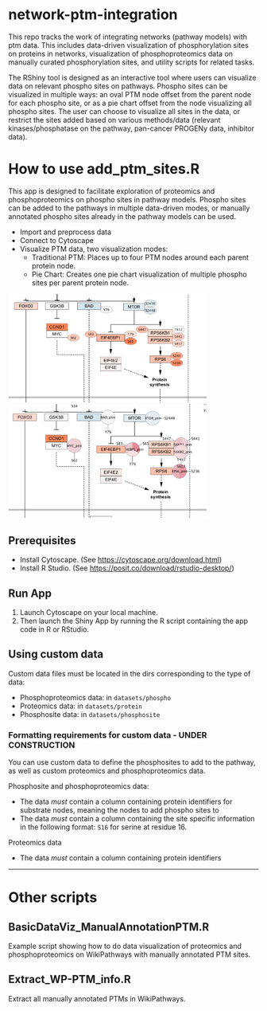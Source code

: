 # network-ptm-integration
This repo tracks the work of integrating networks (pathway models) with ptm data. This includes data-driven visualization of phosphorylation sites on proteins in networks, visualization of phosphoproteomics data on manually curated phosphorylation sites, and utility scripts for related tasks. 

The RShiny tool is designed as an interactive tool where users can visualize data on relevant phospho sites on pathways. Phospho sites can be visualized in multiple ways: an oval PTM node offset from the parent node for each phospho site, or as a pie chart offset from the node visualizing all phospho sites. The user can choose to visualize all sites in the data, or restrict the sites added based on various methods/data (relevant kinases/phosphatase on the pathway, pan-cancer PROGENy data, inhibitor data). 

# How to use add_ptm_sites.R
This app is designed to facilitate exploration of proteomics and phosphoproteomics on phospho sites in pathway models. Phospho sites can be added to the pathways in multiple data-driven modes, or manually annotated phospho sites already in the pathway models can be used.

- Import and preprocess data
- Connect to Cytoscape
- Visualize PTM data, two visualization modes:
   - Traditional PTM: Places up to four PTM nodes around each parent protein node.
   - Pie Chart: Creates one pie chart visualization of multiple phospho sites per parent protein node.

<img src="assets/TradViz.png" width="400" />
<img src="assets/PieViz.png" width="400" />

## Prerequisites

- Install Cytoscape. (See https://cytoscape.org/download.html)
- Install R Studio. (See https://posit.co/download/rstudio-desktop/)

## Run App
1. Launch Cytoscape on your local machine.
2. Then launch the Shiny App by running the R script containing the app code in R or RStudio.

## Using custom data
Custom data files must be located in the dirs corresponding to the type of data:
- Phosphoproteomics data: in <code>datasets/phospho</code>
- Proteomics data: in <code>datasets/protein</code>
- Phosphosite data: in <code>datasets/phosphosite</code>

### Formatting requirements for custom data - UNDER CONSTRUCTION
You can use custom data to define the phosphosites to add to the pathway, as well as custom proteomics and phosphoproteomics data. 

Phosphosite and phosphoproteomics data: 
- The data *must* contain a column containing protein identifiers for substrate nodes, meaning the nodes to add phospho sites to
- The data *must* contain a column containing the site specific information in the following format: <code>S16</code> for serine at residue 16.

Proteomics data
- The data *must* contain a column containing protein identifiers
---

# Other scripts

## BasicDataViz_ManualAnnotationPTM.R

Example script showing how to do data visualization of proteomics and phosphoproteomics on WikiPathways with manually annotated PTM sites.

## Extract_WP-PTM_info.R

Extract all manually annotated PTMs in WikiPathways.
